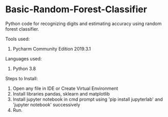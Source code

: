 # Basic-Random-Forest-Classifier

Python code for recognizing digits and estimating accuracy using random forest classifier.

Tools used:
1. Pycharm Community Edition 2019.3.1

Languages used:
1. Python 3.8

Steps to Install:
1. Open any file in IDE or Create Virtual Environment
2. Install libraries pandas, sklearn and matplotlib
3. Install jupyter notebook in cmd prompt using 'pip install jupyterlab' and 'jupyter notebook' successively
4. Run.
